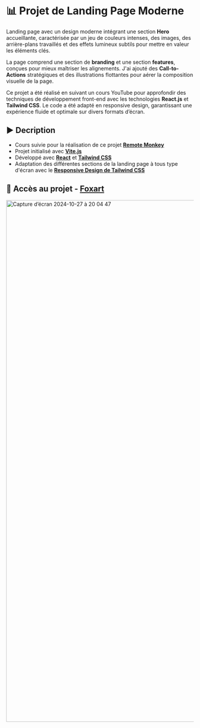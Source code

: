 # 📊 Projet de Landing Page Moderne
Landing page avec un design moderne intégrant une section **Hero** accueillante, caractérisée par un jeu de couleurs intenses, des images, des arrière-plans travaillés et des effets lumineux subtils pour mettre en valeur les éléments clés.

La page comprend une section de **branding** et une section **features**, conçues pour mieux maîtriser les alignements. J'ai ajouté des **Call-to-Actions** stratégiques et des illustrations flottantes pour aérer la composition visuelle de la page.

Ce projet a été réalisé en suivant un cours YouTube pour approfondir des techniques de développement front-end avec les technologies **React.js** et **Tailwind CSS**. Le code a été adapté en responsive design, garantissant une expérience fluide et optimale sur divers formats d’écran.

## ▶️ Decription
- Cours suivie pour la réalisation de ce projet **[Remote Monkey](https://youtu.be/1oGo9QYpAMU?si=Pt-CJ1h5Dh3ttGZk)** 
- Projet initialisé avec **[Vite.js](https://vitejs.dev/)**
- Développé avec **[React](https://fr.react.dev/)** et **[Tailwind CSS](https://tailwindcss.com/)**
- Adaptation des différentes sections de la landing page à tous type d'écran avec le **[Responsive Design de Tailwind CSS](https://tailwindcss.com/docs/responsive-design)**

## 🔎 Accès au projet - **[Foxart](foxart-63fa8.web.app/)**
<img width="1400" alt="Capture d’écran 2024-10-27 à 20 04 47" src="https://github.com/user-attachments/assets/f2de92da-0893-405a-b821-802c7b2c41c7">
